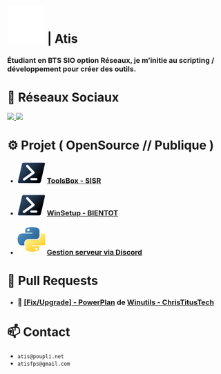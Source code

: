 [Poupli.net]: https://raw.githubusercontent.com/AtisFPS/AtisFPS/bc68b3bcba6286dbd65da59cbdb90771cf394d05/upload/Logo-PPNET-32x32-W.svg
[Powershell]: https://raw.githubusercontent.com/AtisFPS/AtisFPS/819441a3ee57d593782b0f457718c1894131187d/upload/ps_black_32.svg
[Shell et Python]: https://raw.githubusercontent.com/AtisFPS/AtisFPS/main/upload/python.svg

# ![Poupli.net][] | Atis 
### Étudiant en BTS SIO option Réseaux, je m’initie au scripting / développement pour créer des outils.

# 📌 Réseaux Sociaux 
<a href="https://www.twitch.tv/atis_fps" target="_blank" rel="noreferrer"><img
src="https://img.shields.io/twitch/status/atis_fps?logo=twitchsx&style=for-the-badge&color=087cc4&labelColor=585454&label=STATUS+TWITCH" /> </a>
![](https://komarev.com/ghpvc/?username=AtisFPS&color=blue&style=for-the-badge)

# ⚙️ Projet ( OpenSource // Publique )
 
- ### ![Powershell][] [ ToolsBox - SISR ](https://github.com/AtisFPS/ToolsBox)
- ### ![Powershell][] [ WinSetup - BIENTOT ](https://github.com/AtisFPS/WinSetup)
- ### ![Shell et Python][] [ Gestion serveur via Discord ](https://github.com/AtisFPS/Minecraft-ServerTools)

# 🚀 Pull Requests

- ### 🔧 [ [Fix/Upgrade] - PowerPlan](https://github.com/ChrisTitusTech/winutil/pull/2556) de [Winutils - ChrisTitusTech](https://github.com/ChrisTitusTech/winutils)

# 📫 Contact
- ```atis@poupli.net``` 
- ```atisfps@gmail.com```
